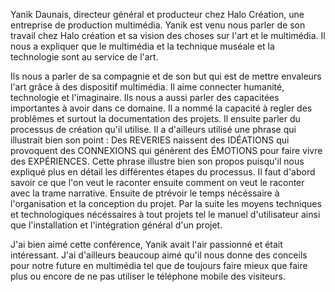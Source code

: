 Yanik Daunais, directeur général et producteur chez Halo Création, une entreprise de production multimédia. Yanik est venu nous parler de son travail chez Halo création et sa vision des choses sur l'art et le multimédia. Il nous a expliquer que le multimédia et la technique muséale et la technologie sont au service de l'art.

Ils nous a parler de sa compagnie et de son but qui est de mettre envaleurs l'art grâce à des dispositif multimédia. Il aime connecter humanité, technologie et l'imaginaire. Ils nous a aussi parler des capacitées importantes à avoir dans ce domaine. Il a nommé la capacité à regler des problêmes et surtout la documentation des projets. Il ensuite parler du processus de création qu'il utilise. Il a d'ailleurs utilisé une phrase qui illustrait bien son point : Des REVERIES naissent des IDÉATIONS qui provoquent des CONNEXIONS qui génèrent des ÉMOTIONS pour faire vivre des EXPÉRIENCES. Cette phrase illustre bien son propos puisqu'il nous expliqué plus en détail les différentes étapes du processus. Il faut d'abord savoir ce que l'on veut le raconter ensuite comment on veut le raconter avec la trame narrative. Ensuite de ptrévoir le temps nécéssaire à l'organisation et la conception du projet. Par la suite les moyens techniques et technologiques nécéssaires à tout projets tel le manuel d'utilisateur ainsi que l'installation et l'intégration général d'un projet.

J'ai bien aimé cette conférence, Yanik avait l'air passionné et était intéressant. J'ai d'ailleurs beaucoup aimé qu'il nous donne des conceils pour notre future en multimédia tel que de toujours faire mieux que faire plus ou encore de ne pas utiliser le téléphone mobile des visiteurs.
